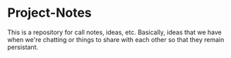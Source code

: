 # Project-Notes

This is a repository for call notes, ideas, etc. Basically, ideas that we have when we're chatting or things to share with each other so that they remain persistant.
